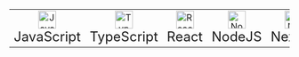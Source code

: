 <table align="center">
<tr>
<td align="center" width="100px"><img title="JavaScript" height="32" width="32" src="https://cdn.simpleicons.org/javascript"><br><font size="5">JavaScript</font></td>
<td align="center" width="100px"><img title="TypeScript" height="32" width="32" src="https://cdn.simpleicons.org/typescript"><br><font size="5">TypeScript</font></td>
<td align="center" width="100px"><img title="React" height="32" width="32" src="https://cdn.simpleicons.org/react"><br><font size="5">React</font></td>
<td align="center" width="100px"><img title="NodeJS" height="32" width="32" src="https://cdn.simpleicons.org/nodedotjs"><br><font size="5">NodeJS</font></td>
<td align="center" width="100px"><img title="NextJS" height="32" width="32" src="https://cdn.simpleicons.org/nextdotjs"><br><font size="5">NextJS</font></td>
<td align="center" width="100px"><img title="npm" height="32" width="32" src="https://cdn.simpleicons.org/npm"><br><font size="5">npm</font></td>
<td align="center" width="100px"><img title="Python" height="32" width="32" src="https://cdn.simpleicons.org/python"><br><font size="5">Python</font></td>
<td align="center" width="100px"><img title="Django" height="32" width="32" src="https://cdn.simpleicons.org/django"><br><font size="5">Django</font></td>
</tr>
</table>




